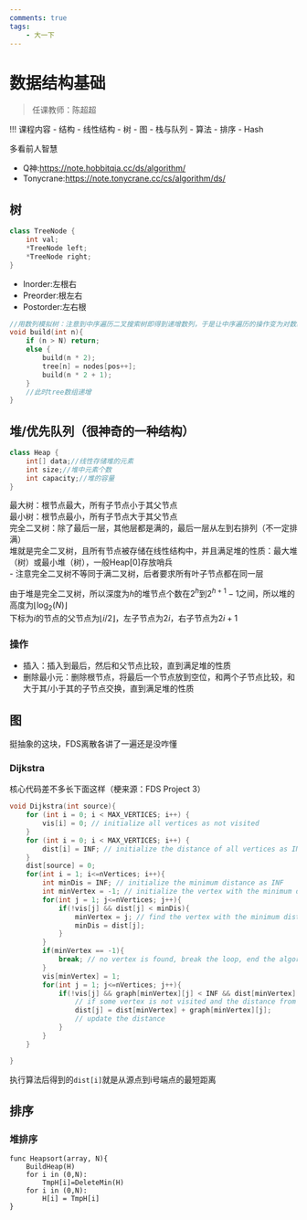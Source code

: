 ```yaml
---
comments: true
tags: 
    - 大一下
---
```


# 数据结构基础

> 任课教师：陈超超

!!! 课程内容
    - 结构
      - 线性结构
      - 树
      - 图
      - 栈与队列
    - 算法
      - 排序
      - Hash 

多看前人智慧

- Q神:https://note.hobbitqia.cc/ds/algorithm/  
- Tonycrane:https://note.tonycrane.cc/cs/algorithm/ds/  

## 树
```C++
class TreeNode {
    int val;
    *TreeNode left;
    *TreeNode right;
}
```

- Inorder:左根右
- Preorder:根左右
- Postorder:左右根

```C
//用数列模拟树：注意到中序遍历二叉搜索树即得到递增数列，于是让中序遍历的操作变为对数组赋值
void build(int n){
    if (n > N) return;
    else {
        build(n * 2);
        tree[n] = nodes[pos++];
        build(n * 2 + 1);
    }
    //此时tree数组递增
}
```

## 堆/优先队列（很神奇的一种结构）
```C++
class Heap {
    int[] data;//线性存储堆的元素
    int size;//堆中元素个数
    int capacity;//堆的容量
}
```
最大树：根节点最大，所有子节点小于其父节点  
最小树：根节点最小，所有子节点大于其父节点  
完全二叉树：除了最后一层，其他层都是满的，最后一层从左到右排列（不一定排满）  
堆就是完全二叉树，且所有节点被存储在线性结构中，并且满足堆的性质：最大堆（树）或最小堆（树），一般Heap[0]存放哨兵  
    - 注意完全二叉树不等同于满二叉树，后者要求所有叶子节点都在同一层

由于堆是完全二叉树，所以深度为$h$的堆节点个数在$2^h$到$2^{h+1}-1$之间，所以堆的高度为$\lfloor \log_2(N) \rfloor$  
下标为$i$的节点的父节点为$\lfloor i/2 \rfloor$，左子节点为$2i$，右子节点为$2i+1$

### 操作
- 插入：插入到最后，然后和父节点比较，直到满足堆的性质
- 删除最小元：删除根节点，将最后一个节点放到空位，和两个子节点比较，和大于其/小于其的子节点交换，直到满足堆的性质

## 图
挺抽象的这块，FDS离散各讲了一遍还是没咋懂
### Dijkstra
核心代码差不多长下面这样（梗来源：FDS Project 3）  

```c
void Dijkstra(int source){
    for (int i = 0; i < MAX_VERTICES; i++) {
        vis[i] = 0; // initialize all vertices as not visited
    }
    for (int i = 0; i < MAX_VERTICES; i++) {
        dist[i] = INF; // initialize the distance of all vertices as INF
    }
    dist[source] = 0;
    for(int i = 1; i<=nVertices; i++){
        int minDis = INF; // initialize the minimum distance as INF
        int minVertex = -1; // initialize the vertex with the minimum distance as -1
        for(int j = 1; j<=nVertices; j++){
            if(!vis[j] && dist[j] < minDis){
                minVertex = j; // find the vertex with the minimum distance
                minDis = dist[j];
            }
        }
        if(minVertex == -1){
            break; // no vertex is found, break the loop, end the algorithm
        }
        vis[minVertex] = 1;
        for(int j = 1; j<=nVertices; j++){
            if(!vis[j] && graph[minVertex][j] < INF && dist[minVertex] + graph[minVertex][j] < dist[j]){
                // if some vertex is not visited and the distance from the source to the vertex is shorter than the current distance
                dist[j] = dist[minVertex] + graph[minVertex][j]; 
                // update the distance
            }
        }
    }

}
```
执行算法后得到的`dist[i]`就是从源点到i号端点的最短距离

## 排序
### 堆排序
```
func Heapsort(array, N){
    BuildHeap(H)
    for i in (0,N):
        TmpH[i]=DeleteMin(H)
    for i in (0,N):
        H[i] = TmpH[i]
}
```